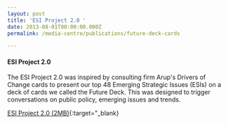 ```yaml
---
layout: post
title: 'ESI Project 2.0 '
date: 2013-08-01T00:00:00.000Z
permalink: /media-centre/publications/future-deck-cards

---
```




#### **ESI Project 2.0**


The ESI Project 2.0 was inspired by consulting firm Arup's Drivers of Change cards to present our top 48 Emerging Strategic Issues (ESIs) on a deck of cards we called the Future Deck. This was designed to trigger conversations on public policy, emerging issues and trends.

[ESI Project 2.0 (2MB)](/files/media-centre/publications/future-deck-cards.pdf){:target="_blank}
